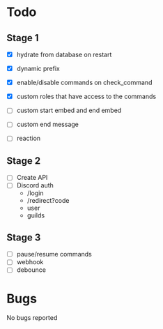 # Todo

## Stage 1
- [X] hydrate from database on restart
- [X] dynamic prefix
- [X] enable/disable commands on check_command
- [X] custom roles that have access to the commands
- [ ] custom start embed and end embed
- [ ] custom end message
- [ ] reaction


## Stage 2
- [ ] Create API
- [ ] Discord auth
	- /login
	- /redirect?code
	- user
	- guilds

## Stage 3
- [ ] pause/resume commands
- [ ] webhook
- [ ] debounce

# Bugs
No bugs reported